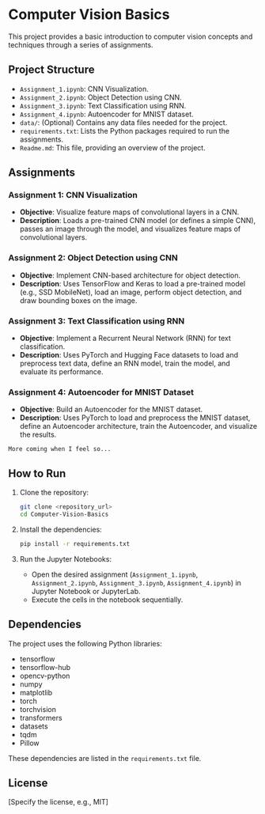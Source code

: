 # Computer Vision Basics

This project provides a basic introduction to computer vision concepts and techniques through a series of assignments.

## Project Structure

*   `Assignment_1.ipynb`: CNN Visualization.
*   `Assignment_2.ipynb`: Object Detection using CNN.
*   `Assignment_3.ipynb`: Text Classification using RNN.
*   `Assignment_4.ipynb`: Autoencoder for MNIST dataset.
*   `data/`: (Optional) Contains any data files needed for the project.
*   `requirements.txt`: Lists the Python packages required to run the assignments.
*   `Readme.md`: This file, providing an overview of the project.

## Assignments

### Assignment 1: CNN Visualization

*   **Objective**: Visualize feature maps of convolutional layers in a CNN.
*   **Description**: Loads a pre-trained CNN model (or defines a simple CNN), passes an image through the model, and visualizes feature maps of convolutional layers.

### Assignment 2: Object Detection using CNN

*   **Objective**: Implement CNN-based architecture for object detection.
*   **Description**: Uses TensorFlow and Keras to load a pre-trained model (e.g., SSD MobileNet), load an image, perform object detection, and draw bounding boxes on the image.

### Assignment 3: Text Classification using RNN

*   **Objective**: Implement a Recurrent Neural Network (RNN) for text classification.
*   **Description**: Uses PyTorch and Hugging Face datasets to load and preprocess text data, define an RNN model, train the model, and evaluate its performance.

### Assignment 4: Autoencoder for MNIST Dataset

*   **Objective**: Build an Autoencoder for the MNIST dataset.
*   **Description**: Uses PyTorch to load and preprocess the MNIST dataset, define an Autoencoder architecture, train the Autoencoder, and visualize the results.

```
More coming when I feel so...
```

## How to Run

1.  Clone the repository:

    ```bash
    git clone <repository_url>
    cd Computer-Vision-Basics
    ```
2.  Install the dependencies:

    ```bash
    pip install -r requirements.txt
    ```
3.  Run the Jupyter Notebooks:

    *   Open the desired assignment (`Assignment_1.ipynb`, `Assignment_2.ipynb`, `Assignment_3.ipynb`, `Assignment_4.ipynb`) in Jupyter Notebook or JupyterLab.
    *   Execute the cells in the notebook sequentially.

## Dependencies

The project uses the following Python libraries:

*   tensorflow
*   tensorflow-hub
*   opencv-python
*   numpy
*   matplotlib
*   torch
*   torchvision
*   transformers
*   datasets
*   tqdm
*   Pillow

These dependencies are listed in the `requirements.txt` file.

## License

[Specify the license, e.g., MIT]
